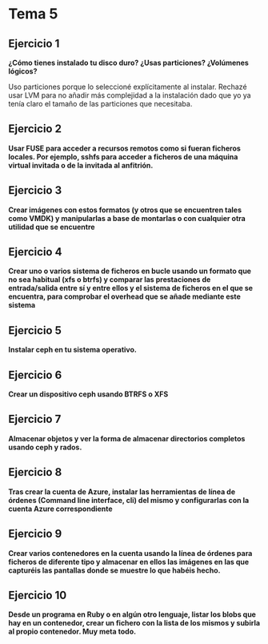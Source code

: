 
Tema 5
======

Ejercicio 1
-----------

**¿Cómo tienes instalado tu disco duro? ¿Usas particiones? ¿Volúmenes lógicos?**

Uso particiones porque lo seleccioné explícitamente al instalar. Rechazé usar LVM para no añadir más complejidad a la instalación dado que yo ya tenía claro el tamaño de las particiones que necesitaba.


Ejercicio 2
-----------

**Usar FUSE para acceder a recursos remotos como si fueran ficheros locales. Por ejemplo, sshfs para acceder a ficheros de una máquina virtual invitada o de la invitada al anfitrión.**


Ejercicio 3
-----------

**Crear imágenes con estos formatos (y otros que se encuentren tales como VMDK) y manipularlas a base de montarlas o con cualquier otra utilidad que se encuentre**


Ejercicio 4
-----------

**Crear uno o varios sistema de ficheros en bucle usando un formato que no sea habitual (xfs o btrfs) y comparar las prestaciones de entrada/salida entre sí y entre ellos y el sistema de ficheros en el que se encuentra, para comprobar el overhead que se añade mediante este sistema**


Ejercicio 5
-----------

**Instalar ceph en tu sistema operativo.**


Ejercicio 6
-----------

**Crear un dispositivo ceph usando BTRFS o XFS**


Ejercicio 7
-----------

**Almacenar objetos y ver la forma de almacenar directorios completos usando ceph y rados.**


Ejercicio 8
-----------

**Tras crear la cuenta de Azure, instalar las herramientas de línea de órdenes (Command line interface, cli) del mismo y configurarlas con la cuenta Azure correspondiente**


Ejercicio 9
-----------

**Crear varios contenedores en la cuenta usando la línea de órdenes para ficheros de diferente tipo y almacenar en ellos las imágenes en las que capturéis las pantallas donde se muestre lo que habéis hecho.**


Ejercicio 10
------------

**Desde un programa en Ruby o en algún otro lenguaje, listar los blobs que hay en un contenedor, crear un fichero con la lista de los mismos y subirla al propio contenedor. Muy meta todo.**

